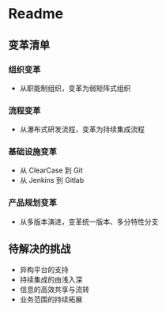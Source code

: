 # Readme

## 变革清单

### 组织变革

* 从职能制组织，变革为弱矩阵式组织

### 流程变革

* 从瀑布式研发流程，变革为持续集成流程

### 基础设施变革

* 从 ClearCase 到 Git
* 从 Jenkins 到 Gitlab

### 产品规划变革

* 从多版本演进，变革统一版本、多分特性分支

## 待解决的挑战

* 异构平台的支持
* 持续集成的由浅入深
* 信息的高效共享与流转
* 业务范围的持续拓展
